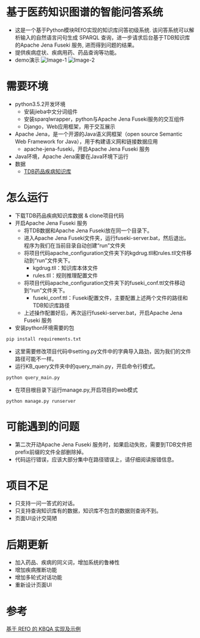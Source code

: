 # 基于医药知识图谱的智能问答系统
* 这是一个基于Python模块REfO实现的知识库问答初级系统. 该问答系统可以解析输入的自然语言问句生成 SPARQL 查询，进一步请求后台基于TDB知识库的Apache Jena Fuseki 服务, 进而得到问题的结果。
* 提供疾病症状、疾病用药、药品查询等功能。
* demo演示
![](Image/kgqa-demo-1.png 'Image-1')
![](Image/kgqa-demo-2.png 'Image-2')
# 需要环境
* python3.5.2开发环境
    * 安装jieba中文分词组件
    * 安装sparqlwrapper，python与Apache Jena Fuseki服务的交互组件
    * Django，Web应用框架，用于交互展示
* Apache Jena，是一个开源的Java语义网框架（open source Semantic Web Framework for Java），用于构建语义网和链接数据应用
    * apache-jena-fuseki，开启Apache Jena Fuseki 服务
* Java环境，Apache Jena需要在Java环境下运行
* 数据
    * [TDB药品疾病知识库](https://pan.baidu.com/s/1V7yqs4HKcQYJqDznf2MbSA)   

# 怎么运行
* 下载TDB药品疾病知识库数据 & clone项目代码
* 开启Apache Jena Fuseki 服务
    *  将TDB数据和Apache Jena Fuseki放在同一个目录下。
    *  进入Apache Jena Fuseki文件夹，运行fuseki-server.bat，然后退出。程序为我们在当前目录自动创建“run”文件夹
    *  将项目代码apache_configuration文件夹下的kgdrug.tll和rules.tll文件移动到“run”文件夹下。
        * kgdrug.tll：知识库本体文件
        * rules.tll：规则推理配置文件
    * 将项目代码apache_configuration文件夹下的fuseki_conf.ttl文件移动到“run”文件夹下。
        * fuseki_conf.ttl：Fuseki配置文件，主要配置上述两个文件的路径和TDB知识库路径
    * 上述操作配置好后，再次运行fuseki-server.bat，开启Apache Jena Fuseki 服务
* 安装python环境需要的包
```python
pip install requirements.txt
```
* 这里需要修改项目代码中setting.py文件中的字典导入路劲，因为我们的文件路径可能不一样。
* 运行KB_query文件夹中的query_main.py，开启命令行模式。
```python
python query_main.py
```
* 在项目根目录下运行manage.py,开启项目的web模式
```
python manage.py runserver
```

# 可能遇到的问题
* 第二次开动Apache Jena Fuseki 服务时，如果启动失败，需要到TDB文件把prefix前缀的文件全部删除掉。
* 代码运行错误，应该大部分集中在路径错误上，请仔细阅读报错信息。

# 项目不足
* 只支持一问一答式的对话。
* 只支持查询知识库有的数据，知识库不包含的数据则查询不到。
* 页面UI设计交简陋

# 后期更新
* 加入药品、疾病的同义词，增加系统的鲁棒性
* 增加疾病推断功能
* 增加多轮式对话功能
* 重新设计页面UI

# 参考
[基于 REfO 的 KBQA 实现及示例](http://www.openkg.cn/tool/refo-kbqa)
